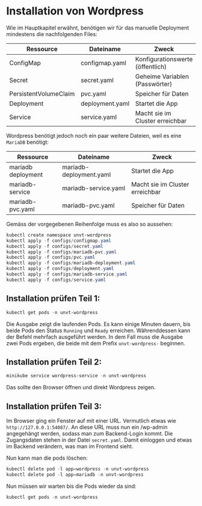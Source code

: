 # Installation von Wordpress

Wie im Hauptkapitel erwähnt, benötigen wir für das manuelle Deployment mindestens die nachfolgenden Files:

| Ressource             | Dateiname               | Zweck                            |
| --------------------- | ----------------------- | -------------------------------- |
| ConfigMap             | configmap.yaml          | Konfigurationswerte (öffentlich) |
| Secret                | secret.yaml             | Geheime Variablen (Passwörter)   |
| PersistentVolumeClaim | pvc.yaml                | Speicher für Daten               |
| Deployment            | deployment.yaml         | Startet die App                  |
| Service               | service.yaml            | Macht sie im Cluster erreichbar  |

Wordpress benötigt jedoch noch ein paar weitere Dateien, weil es eine `MariaDB` benötigt:

| Ressource             | Dateiname               | Zweck                            |
| --------------------- | ----------------------- | -------------------------------- |
| mariadb deployment    | mariadb-deployment.yaml | Startet die App                  |
| mariadb-service       | mariadb-service.yaml    | Macht sie im Cluster erreichbar  |
| mariadb-pvc.yaml      | mariadb-pvc.yaml        | Speicher für Daten               |

Gemäss der vorgegebenen Reihenfolge muss es also so aussehen:

```powershell
kubectl create namespace unvt-wordpress
kubectl apply -f configs/configmap.yaml
kubectl apply -f configs/secret.yaml
kubectl apply -f configs/mariadb-pvc.yaml
kubectl apply -f configs/pvc.yaml
kubectl apply -f configs/mariadb-deployment.yaml
kubectl apply -f configs/deployment.yaml
kubectl apply -f configs/mariadb-service.yaml
kubectl apply -f configs/service.yaml
```

## Installation prüfen Teil 1:

```powershell
kubectl get pods -n unvt-wordpress
```

Die Ausgabe zeigt die laufenden Pods. Es kann einige Minuten dauern, bis beide Pods den Status `Running` und `Ready` erreichen. Währenddessen kann der Befehl mehrfach ausgeführt werden. In dem Fall muss die Ausgabe zwei Pods ergeben, die beide mit dem Prefix `unvt-wordpress-` beginnen.

## Installation prüfen Teil 2:
```powershell
minikube service wordpress-service -n unvt-wordpress
```

Das sollte den Browser öffnen und direkt Wordpress zeigen.

## Installation prüfen Teil 3:
Im Browser ging ein Fenster auf mit einer URL. Vermutlich etwas wie `http://127.0.0.1:54087/`. An diese URL muss nun ein /wp-admin angegehängt werden, sodass man zum Backend-Login kommt. Die Zugangsdaten stehen in der Datei `secret.yaml`. Damit einloggen und etwas im Backend verändern, was man im Frontend sieht.

Nun kann man die pods löschen:
```powershell
kubectl delete pod -l app=wordpress -n unvt-wordpress
kubectl delete pod -l app=mariadb -n unvt-wordpress
```

Nun müssen wir warten bis die Pods wieder da sind:
```powershell
kubectl get pods -n unvt-wordpress
```